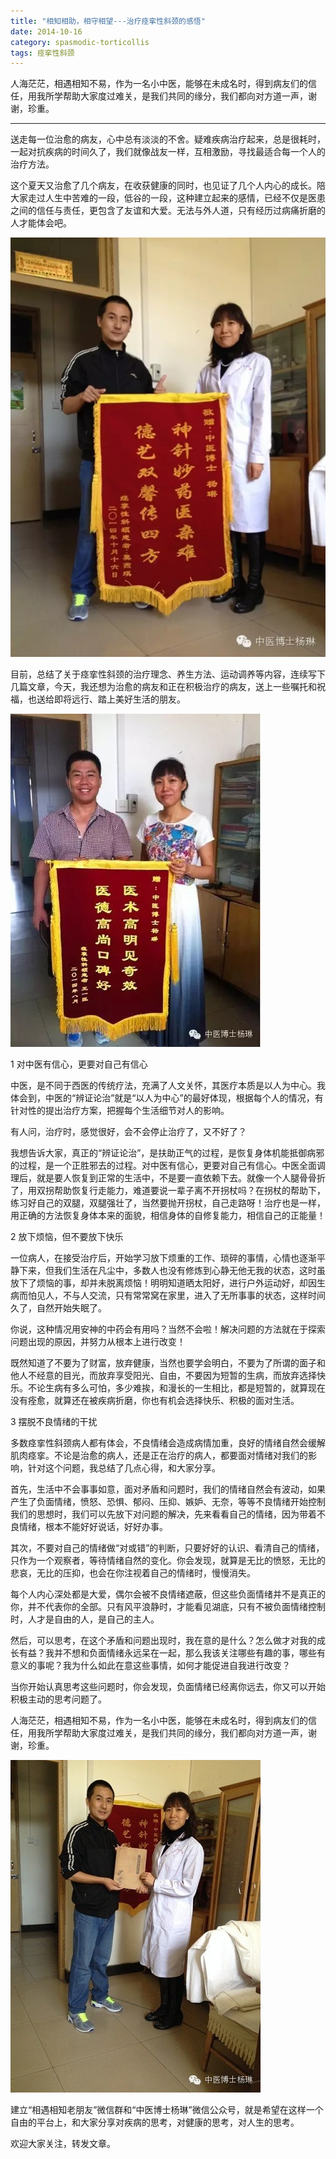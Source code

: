 ```yaml
---
title: "相知相助，相守相望---治疗痉挛性斜颈的感悟"
date: 2014-10-16
category: spasmodic-torticollis
tags: 痉挛性斜颈
---
```


人海茫茫，相遇相知不易，作为一名小中医，能够在未成名时，得到病友们的信任，用我所学帮助大家度过难关，是我们共同的缘分，我们都向对方道一声，谢谢，珍重。

***

送走每一位治愈的病友，心中总有淡淡的不舍。疑难疾病治疗起来，总是很耗时，一起对抗疾病的时间久了，我们就像战友一样，互相激励，寻找最适合每一个人的治疗方法。

这个夏天又治愈了几个病友，在收获健康的同时，也见证了几个人内心的成长。陪大家走过人生中苦难的一段，低谷的一段，这种建立起来的感情，已经不仅是医患之间的信任与责任，更包含了友谊和大爱。无法与外人道，只有经历过病痛折磨的人才能体会吧。

![](/media/2014/10/16-01.jpg)

目前，总结了关于痉挛性斜颈的治疗理念、养生方法、运动调养等内容，连续写下几篇文章，今天，我还想为治愈的病友和正在积极治疗的病友，送上一些嘱托和祝福，也送给即将远行、踏上美好生活的朋友。

![](/media/2014/10/16-02.jpg)

1 对中医有信心，更要对自己有信心

中医，是不同于西医的传统疗法，充满了人文关怀，其医疗本质是以人为中心。我体会到，中医的“辨证论治”就是“以人为中心”的最好体现，根据每个人的情况，有针对性的提出治疗方案，把握每个生活细节对人的影响。

有人问，治疗时，感觉很好，会不会停止治疗了，又不好了？

我想告诉大家，真正的“辨证论治”，是扶助正气的过程，是恢复身体机能抵御病邪的过程，是一个正胜邪去的过程。对中医有信心，更要对自己有信心。中医全面调理后，就是要人恢复到正常的生活中，不是要一直依赖下去。就像一个人腿骨骨折了，用双拐帮助恢复行走能力，难道要说一辈子离不开拐杖吗？在拐杖的帮助下，练习好自己的双腿，双腿强壮了，当然要抛开拐杖，自己走路呀！治疗也是一样，用正确的方法恢复身体本来的面貌，相信身体的自修复能力，相信自己的正能量！

2 放下烦恼，但不要放下快乐

一位病人，在接受治疗后，开始学习放下烦重的工作、琐碎的事情，心情也逐渐平静下来，但我们生活在凡尘中，多数人也没有修炼到心静无他无我的状态，这时虽放下了烦恼的事，却并未脱离烦恼！明明知道晒太阳好，进行户外运动好，却因生病而怕见人，不与人交流，只有常常窝在家里，进入了无所事事的状态，这样时间久了，自然开始失眠了。

你说，这种情况用安神的中药会有用吗？当然不会啦！解决问题的方法就在于探索问题出现的原因，并努力从根本上进行改变！

既然知道了不要为了财富，放弃健康，当然也要学会明白，不要为了所谓的面子和他人不经意的目光，而放弃享受阳光、自由，不要因为短暂的生病，而放弃选择快乐。不论生病有多么可怕，多少难挨，和漫长的一生相比，都是短暂的，就算现在没有痊愈，就算还在被疾病折磨，你也有机会选择快乐、积极的面对生活。

3 摆脱不良情绪的干扰

多数痉挛性斜颈病人都有体会，不良情绪会造成病情加重，良好的情绪自然会缓解肌肉痉挛。不论是治愈的病人，还是正在治疗的病人，都要面对情绪对我们的影响，针对这个问题，我总结了几点心得，和大家分享。

首先，生活中不会事事如意，面对矛盾和问题时，我们的情绪自然会有波动，如果产生了负面情绪，愤怒、恐惧、郁闷、压抑、嫉妒、无奈，等等不良情绪开始控制我们的思想时，我们可以先放下对问题的解决，先来看看自己的情绪，因为带着不良情绪，根本不能好好说话，好好办事。

其次，不要对自己的情绪做“对或错”的判断，只要好好的认识、看清自己的情绪，只作为一个观察者，等待情绪自然的变化。你会发现，就算是无比的愤怒，无比的悲哀，无比的压抑，也会在你注视着自己的情绪时，慢慢消失。

每个人内心深处都是大爱，偶尔会被不良情绪遮蔽，但这些负面情绪并不是真正的你，并不代表你的全部。只有风平浪静时，才能看见湖底，只有不被负面情绪控制时，人才是自由的人，是自己的主人。

然后，可以思考，在这个矛盾和问题出现时，我在意的是什么？怎么做才对我的成长有益？我并不想和负面情绪永远呆在一起，那么我该关注哪些有趣的事，哪些有意义的事呢？我为什么如此在意这些事情，如何才能促进自我进行改变？

当你开始认真思考这些问题时，你会发现，负面情绪已经离你远去，你又可以开始积极主动的思考问题了。

人海茫茫，相遇相知不易，作为一名小中医，能够在未成名时，得到病友们的信任，用我所学帮助大家度过难关，是我们共同的缘分，我们都向对方道一声，谢谢，珍重。

![](/media/2014/10/16-03.jpg)

建立“相遇相知老朋友”微信群和“中医博士杨琳”微信公众号，就是希望在这样一个自由的平台上，和大家分享对疾病的思考，对健康的思考，对人生的思考。

欢迎大家关注，转发文章。
